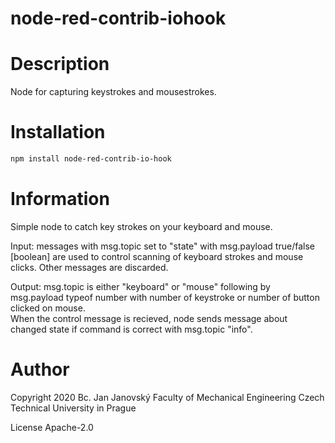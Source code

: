 node-red-contrib-iohook
========
# Description

Node for capturing keystrokes and mousestrokes.

# Installation

```bash
npm install node-red-contrib-io-hook

```

# Information

Simple node to catch key strokes on your keyboard and mouse.

Input: messages with msg.topic set to "state" with msg.payload true/false [boolean] are used to control
scanning of keyboard strokes and mouse clicks. Other messages are discarded.

Output: msg.topic is either "keyboard" or "mouse" following by msg.payload typeof number with number of keystroke or number of button clicked on mouse.<br>
When the control message is recieved, node sends message about changed state if command is correct with msg.topic "info".

# Author

Copyright 2020 Bc. Jan Janovský
Faculty of Mechanical Engineering
Czech Technical University in Prague

License
Apache-2.0
